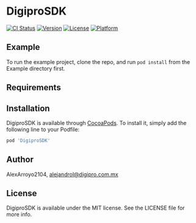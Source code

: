 # DigiproSDK

[![CI Status](https://img.shields.io/travis/AlexArroyo2104/DigiproSDK.svg?style=flat)](https://travis-ci.org/AlexArroyo2104/DigiproSDK)
[![Version](https://img.shields.io/cocoapods/v/DigiproSDK.svg?style=flat)](https://cocoapods.org/pods/DigiproSDK)
[![License](https://img.shields.io/cocoapods/l/DigiproSDK.svg?style=flat)](https://cocoapods.org/pods/DigiproSDK)
[![Platform](https://img.shields.io/cocoapods/p/DigiproSDK.svg?style=flat)](https://cocoapods.org/pods/DigiproSDK)

## Example

To run the example project, clone the repo, and run `pod install` from the Example directory first.

## Requirements

## Installation

DigiproSDK is available through [CocoaPods](https://cocoapods.org). To install
it, simply add the following line to your Podfile:

```ruby
pod 'DigiproSDK'
```

## Author

AlexArroyo2104, alejandrol@digipro.com.mx

## License

DigiproSDK is available under the MIT license. See the LICENSE file for more info.
